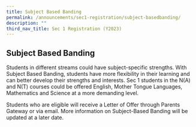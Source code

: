 ```yaml
---
title: Subject Based Banding
permalink: /announcements/sec1-registration/subject-basedbanding/
description: ""
third_nav_title: Sec 1 Registration (Y2023)
---
```


## **Subject Based Banding**
Students in different streams could have subject-specific strengths. With Subject Based Banding, students have more flexibility in their learning and can better develop their strengths and interests.  Sec 1 students in the N(A) and N(T) courses could be offered English, Mother Tongue Languages, Mathematics and Science at a more demanding level.

Students who are eligible will receive a Letter of Offer through Parents Gateway or via email.  More information on Subject-Based Banding will be updated at a later date.